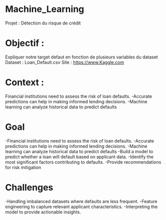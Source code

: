 # Machine_Learning
Projet : Détection du risque de crédit 

# Objectif :
Expliquer notre target defaut en fonction de plusieurs variables du
dataset
Dataset : Loan_Default.csv
Site : https://www.Kaggle.com

# Context : 
Financial institutions need to assess the risk
of loan defaults. -Accurate predictions can help in
making
informed lending decisions.
-Machine learning can analyze historical data
to predict defaults

# Goal
-Financial institutions need to assess the risk
of loan defaults. -Accurate predictions can help in
making
informed lending decisions.
-Machine learning can analyze historical data
to predict defaults
-Build a model to predict whether a loan will
default based on applicant data. -Identify the most significant
factors contributing to defaults.
-Provide recommendations for risk mitigation
 # Challenges
-Handling imbalanced datasets where defaults
are less frequent. -Feature engineering to capture
relevant applicant characteristics.
-Interpreting the model to provide actionable
insights.
